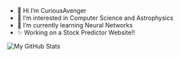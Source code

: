 - 👋 Hi I’m CuriousAvenger
- 👀 I’m interested in Computer Science and Astrophysics
- 🌱 I’m currently learning Neural Networks
- ✨ Working on a Stock Predictor Website!!


![My GitHub Stats](https://github-readme-stats.vercel.app/api?username=curiousavenger&include_all_commits=true&hide_border=true&layout=compact&theme=dark&bg_color=0D1117)

<!-- ![My Github Stats](https://github-readme-stats.vercel.app/api/top-langs/?username=curiousavenger&layout=compact&hide_border=true&theme=dark&langs_count=10&bg_color=0D1117) -->
